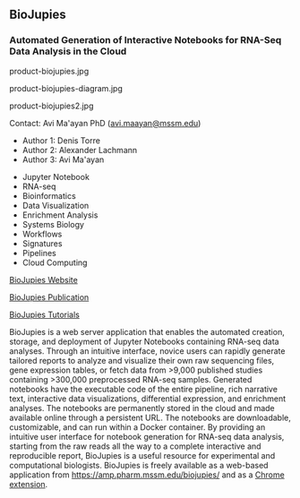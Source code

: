 ## BioJupies  
### Automated Generation of Interactive Notebooks for RNA-Seq Data Analysis in the Cloud  

product-biojupies.jpg

product-biojupies-diagram.jpg

product-biojupies2.jpg

Contact: Avi Ma'ayan PhD (avi.maayan@mssm.edu) 
* Author 1: Denis Torre
* Author 2: Alexander Lachmann
* Author 3: Avi Ma'ayan
  
- Jupyter Notebook
- RNA-seq
- Bioinformatics
- Data Visualization
- Enrichment Analysis
- Systems Biology
- Workflows
- Signatures
- Pipelines
- Cloud Computing

[BioJupies Website](https://amp.pharm.mssm.edu/biojupies/)

[BioJupies Publication](https://www.ncbi.nlm.nih.gov/pubmed/30447998)

[BioJupies Tutorials](https://www.youtube.com/playlist?list=PLfq4yYrYksVjtq2-vjwnywqGMLAJwrBsR)

BioJupies is a web server application that enables the automated creation, storage, and deployment of Jupyter Notebooks containing RNA-seq data analyses. Through an intuitive interface, novice users can rapidly generate tailored reports to analyze and visualize their own raw sequencing files, gene expression tables, or fetch data from >9,000 published studies containing >300,000 preprocessed RNA-seq samples. Generated notebooks have the executable code of the entire pipeline, rich narrative text, interactive data visualizations, differential expression, and enrichment analyses. The notebooks are permanently stored in the cloud and made available online through a persistent URL. The notebooks are downloadable, customizable, and can run within a Docker container. By providing an intuitive user interface for notebook generation for RNA-seq data analysis, starting from the raw reads all the way to a complete interactive and reproducible report, BioJupies is a useful resource for experimental and computational biologists. BioJupies is freely available as a web-based application from https://amp.pharm.mssm.edu/biojupies/ and as a [Chrome extension](https://chrome.google.com/webstore/detail/biojupies-generator/picalhhlpcjhonibabfigihelpmpadel).
